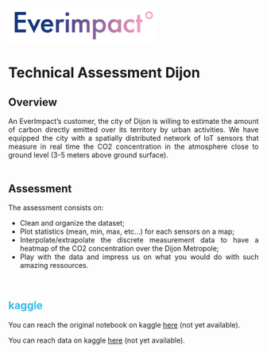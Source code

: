 <img src="assets/everimpact.png" alt="everimpact-logo" width="300"/>

# Technical Assessment Dijon

## Overview

<div style="text-align: justify">
An EverImpact’s customer, the city of Dijon is willing to estimate the amount of carbon directly emitted over its territory by urban activities. We have equipped the city with a spatially distributed network of IoT sensors that measure in real time the CO2 concentration in the atmosphere close to ground level (3-5 meters above ground surface).
 </div>
</br>

## Assessment

<div style="text-align: justify">
The assessment consists on:
<ul>
<li>Clean and organize the dataset;</li>
<li>Plot statistics (mean, min, max, etc...) for each sensors on a map;</li>
<li>Interpolate/extrapolate the discrete measurement data to have a heatmap of the CO2 concentration over the Dijon Metropole;</li>
<li>Play with the data and impress us on what you would do with such amazing ressources.</li>
</ul>
</div>
</br>

## <div style="color: #37bae8">kaggle</div>

<div style="text-align: justify">
You can reach the original notebook on kaggle <a href="">here</a> (not yet available).

You can reach data on kaggle <a href="">here</a> (not yet available).
</div>